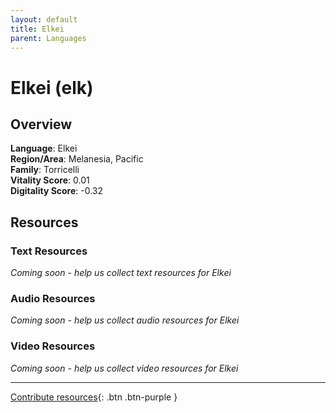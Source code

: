 ```yaml
---
layout: default
title: Elkei
parent: Languages
---
```


# Elkei (elk)

## Overview

**Language**: Elkei  
**Region/Area**: Melanesia, Pacific  
**Family**: Torricelli  
**Vitality Score**: 0.01  
**Digitality Score**: -0.32  

## Resources

### Text Resources
*Coming soon - help us collect text resources for Elkei*

### Audio Resources
*Coming soon - help us collect audio resources for Elkei*

### Video Resources
*Coming soon - help us collect video resources for Elkei*

---

[Contribute resources](https://fairtrain.github.io/){: .btn .btn-purple }
